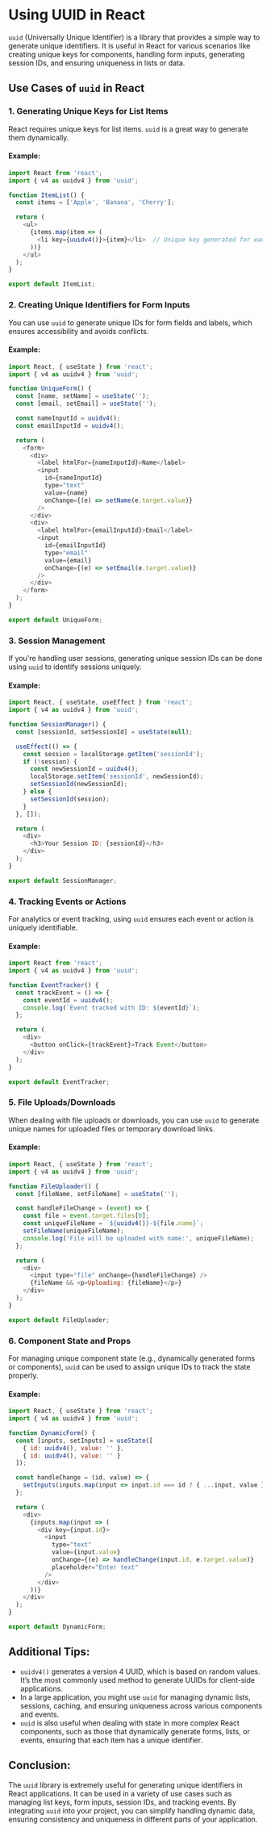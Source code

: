 
# Using UUID in React

`uuid` (Universally Unique Identifier) is a library that provides a simple way to generate unique identifiers. It is useful in React for various scenarios like creating unique keys for components, handling form inputs, generating session IDs, and ensuring uniqueness in lists or data.

## Use Cases of `uuid` in React

### 1. **Generating Unique Keys for List Items**
React requires unique keys for list items. `uuid` is a great way to generate them dynamically.

#### Example:

```javascript
import React from 'react';
import { v4 as uuidv4 } from 'uuid';

function ItemList() {
  const items = ['Apple', 'Banana', 'Cherry'];

  return (
    <ul>
      {items.map(item => (
        <li key={uuidv4()}>{item}</li>  // Unique key generated for each list item
      ))}
    </ul>
  );
}

export default ItemList;
```

### 2. **Creating Unique Identifiers for Form Inputs**
You can use `uuid` to generate unique IDs for form fields and labels, which ensures accessibility and avoids conflicts.

#### Example:

```javascript
import React, { useState } from 'react';
import { v4 as uuidv4 } from 'uuid';

function UniqueForm() {
  const [name, setName] = useState('');
  const [email, setEmail] = useState('');

  const nameInputId = uuidv4();
  const emailInputId = uuidv4();

  return (
    <form>
      <div>
        <label htmlFor={nameInputId}>Name</label>
        <input
          id={nameInputId}
          type="text"
          value={name}
          onChange={(e) => setName(e.target.value)}
        />
      </div>
      <div>
        <label htmlFor={emailInputId}>Email</label>
        <input
          id={emailInputId}
          type="email"
          value={email}
          onChange={(e) => setEmail(e.target.value)}
        />
      </div>
    </form>
  );
}

export default UniqueForm;
```

### 3. **Session Management**
If you're handling user sessions, generating unique session IDs can be done using `uuid` to identify sessions uniquely.

#### Example:

```javascript
import React, { useState, useEffect } from 'react';
import { v4 as uuidv4 } from 'uuid';

function SessionManager() {
  const [sessionId, setSessionId] = useState(null);

  useEffect(() => {
    const session = localStorage.getItem('sessionId');
    if (!session) {
      const newSessionId = uuidv4();
      localStorage.setItem('sessionId', newSessionId);
      setSessionId(newSessionId);
    } else {
      setSessionId(session);
    }
  }, []);

  return (
    <div>
      <h3>Your Session ID: {sessionId}</h3>
    </div>
  );
}

export default SessionManager;
```

### 4. **Tracking Events or Actions**
For analytics or event tracking, using `uuid` ensures each event or action is uniquely identifiable.

#### Example:

```javascript
import React from 'react';
import { v4 as uuidv4 } from 'uuid';

function EventTracker() {
  const trackEvent = () => {
    const eventId = uuidv4();
    console.log(`Event tracked with ID: ${eventId}`);
  };

  return (
    <div>
      <button onClick={trackEvent}>Track Event</button>
    </div>
  );
}

export default EventTracker;
```

### 5. **File Uploads/Downloads**
When dealing with file uploads or downloads, you can use `uuid` to generate unique names for uploaded files or temporary download links.

#### Example:

```javascript
import React, { useState } from 'react';
import { v4 as uuidv4 } from 'uuid';

function FileUploader() {
  const [fileName, setFileName] = useState('');

  const handleFileChange = (event) => {
    const file = event.target.files[0];
    const uniqueFileName = `${uuidv4()}-${file.name}`;
    setFileName(uniqueFileName);
    console.log('File will be uploaded with name:', uniqueFileName);
  };

  return (
    <div>
      <input type="file" onChange={handleFileChange} />
      {fileName && <p>Uploading: {fileName}</p>}
    </div>
  );
}

export default FileUploader;
```

### 6. **Component State and Props**
For managing unique component state (e.g., dynamically generated forms or components), `uuid` can be used to assign unique IDs to track the state properly.

#### Example:

```javascript
import React, { useState } from 'react';
import { v4 as uuidv4 } from 'uuid';

function DynamicForm() {
  const [inputs, setInputs] = useState([
    { id: uuidv4(), value: '' },
    { id: uuidv4(), value: '' }
  ]);

  const handleChange = (id, value) => {
    setInputs(inputs.map(input => input.id === id ? { ...input, value } : input));
  };

  return (
    <div>
      {inputs.map(input => (
        <div key={input.id}>
          <input
            type="text"
            value={input.value}
            onChange={(e) => handleChange(input.id, e.target.value)}
            placeholder="Enter text"
          />
        </div>
      ))}
    </div>
  );
}

export default DynamicForm;
```

## Additional Tips:
- `uuidv4()` generates a version 4 UUID, which is based on random values. It’s the most commonly used method to generate UUIDs for client-side applications.
- In a large application, you might use `uuid` for managing dynamic lists, sessions, caching, and ensuring uniqueness across various components and events.
- `uuid` is also useful when dealing with state in more complex React components, such as those that dynamically generate forms, lists, or events, ensuring that each item has a unique identifier.

## Conclusion:
The `uuid` library is extremely useful for generating unique identifiers in React applications. It can be used in a variety of use cases such as managing list keys, form inputs, session IDs, and tracking events. By integrating `uuid` into your project, you can simplify handling dynamic data, ensuring consistency and uniqueness in different parts of your application.

